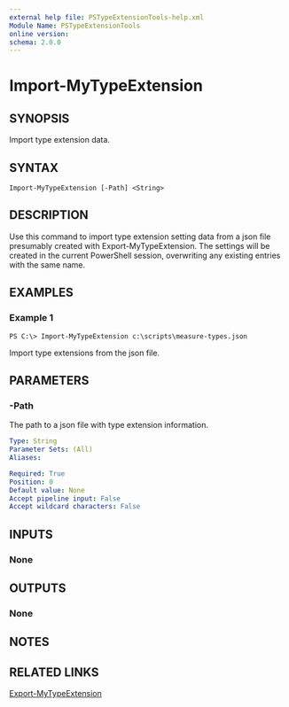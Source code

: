 ```yaml
---
external help file: PSTypeExtensionTools-help.xml
Module Name: PSTypeExtensionTools
online version: 
schema: 2.0.0
---
```


# Import-MyTypeExtension

## SYNOPSIS
Import type extension data.

## SYNTAX

```
Import-MyTypeExtension [-Path] <String>
```

## DESCRIPTION
Use this command to import type extension setting data from a json file presumably created with Export-MyTypeExtension. The settings will be created in the current PowerShell session, overwriting any existing entries with the same name.

## EXAMPLES

### Example 1
```
PS C:\> Import-MyTypeExtension c:\scripts\measure-types.json
```

Import type extensions from the json file.

## PARAMETERS

### -Path
The path to a json file with type extension information.

```yaml
Type: String
Parameter Sets: (All)
Aliases: 

Required: True
Position: 0
Default value: None
Accept pipeline input: False
Accept wildcard characters: False
```

## INPUTS

### None

## OUTPUTS

### None

## NOTES

## RELATED LINKS
[Export-MyTypeExtension]()
